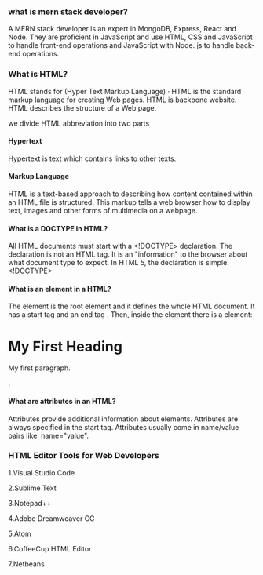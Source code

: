 ### what is mern stack developer?

A MERN stack developer is an expert in MongoDB, Express, React and Node. They are proficient in JavaScript and use HTML, CSS and JavaScript to handle front-end operations and JavaScript with Node. js to handle back-end operations.

### What is HTML?

HTML stands for (Hyper Text Markup Language) · HTML is the standard markup language for creating Web pages. HTML is backbone website. HTML describes the structure of a Web page.

we divide HTML abbreviation into two parts


#### Hypertext

Hypertext is text which contains links to other texts.

#### Markup Language

HTML is a text-based approach to describing how content contained within an HTML file is structured. This markup tells a web browser how to display text, images and other forms of multimedia on a webpage.


#### What is a DOCTYPE in HTML?

All HTML documents must start with a <!DOCTYPE> declaration. The declaration is not an HTML tag. It is an "information" to the browser about what document type to expect. In HTML 5, the declaration is simple: <!DOCTYPE>

#### What is an element in a HTML?

The <html> element is the root element and it defines the whole HTML document. It has a start tag <html> and an end tag </html> . Then, inside the <html> element there is a <body> element: <h1>My First Heading</h1> <p>My first paragraph.</p>.

#### What are attributes in an HTML?

Attributes provide additional information about elements. Attributes are always specified in the start tag. Attributes usually come in name/value pairs like: name="value".
### HTML Editor Tools for Web Developers

1.Visual Studio Code

2.Sublime Text

3.Notepad++

4.Adobe Dreamweaver CC

5.Atom

6.CoffeeCup HTML Editor

7.Netbeans



